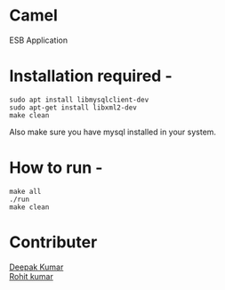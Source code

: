# Camel
ESB Application

# Installation required -
    sudo apt install libmysqlclient-dev
    sudo apt-get install libxml2-dev
    make clean
Also make sure you have mysql installed in your system. <br />

# How to run -
    make all
    ./run
    make clean

# Contributer 
[Deepak Kumar](https://github.com/deepakjnv880)  
[Rohit kumar](https://github.com/rohitbhamu)  
